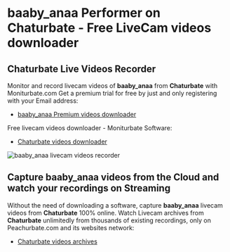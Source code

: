# baaby_anaa Performer on Chaturbate - Free LiveCam videos downloader

## Chaturbate Live Videos Recorder

Monitor and record livecam videos of **baaby_anaa** from **Chaturbate** with Moniturbate.com
Get a premium trial for free by just and only registering with your Email address:
* [baaby_anaa Premium videos downloader](https://moniturbate.com/request-demo-licence-key.html)

Free livecam videos downloader - Moniturbate Software:
* [Chaturbate videos downloader](https://moniturbate.com/moniturbate-download-software.html)

![baaby_anaa livecam videos recorder](https://peachurnet.com/templates/moniturbate-software.png)


## Capture baaby_anaa videos from the Cloud and watch your recordings on Streaming

Without the need of downloading a software, capture **baaby_anaa** livecam videos from **Chaturbate** 100% online.
Watch Livecam archives from **Chaturbate** unlimitedly from thousands of existing recordings, only on Peachurbate.com and its websites network:
* [Chaturbate videos archives](https://peachurnet.com/)